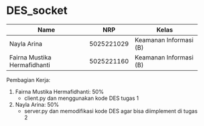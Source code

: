 # DES_socket

| Name                         | NRP        | Kelas                  |
| ---------------------------- | ---------- | ---------------------- |
| Nayla Arina                  | 5025221029 | Keamanan Informasi (B) |
| Fairna Mustika Hermafidhanti | 5025221160 | Keamanan Informasi (B) |

Pembagian Kerja:

1. Fairna Mustika Hermafidhanti: 50%
   - client.py dan menggunakan kode DES tugas 1
2. Nayla Arina: 50%
   - server.py dan memodifikasi kode DES agar bisa diimplement di tugas 2
